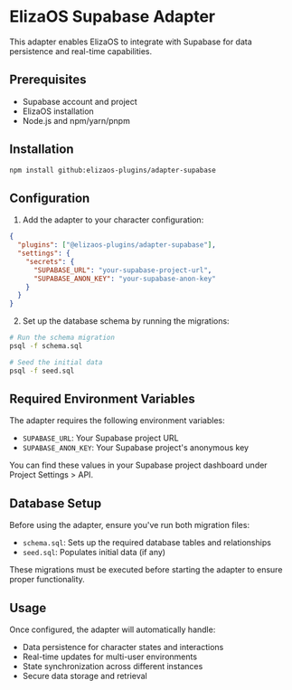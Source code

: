 # ElizaOS Supabase Adapter

This adapter enables ElizaOS to integrate with Supabase for data persistence and real-time capabilities.

## Prerequisites

- Supabase account and project
- ElizaOS installation
- Node.js and npm/yarn/pnpm

## Installation

```bash
npm install github:elizaos-plugins/adapter-supabase
```

## Configuration

1. Add the adapter to your character configuration:

```json
{
  "plugins": ["@elizaos-plugins/adapter-supabase"],
  "settings": {
    "secrets": {
      "SUPABASE_URL": "your-supabase-project-url",
      "SUPABASE_ANON_KEY": "your-supabase-anon-key"
    }
  }
}
```

2. Set up the database schema by running the migrations:

```bash
# Run the schema migration
psql -f schema.sql

# Seed the initial data
psql -f seed.sql
```

## Required Environment Variables

The adapter requires the following environment variables:

- `SUPABASE_URL`: Your Supabase project URL
- `SUPABASE_ANON_KEY`: Your Supabase project's anonymous key

You can find these values in your Supabase project dashboard under Project Settings > API.

## Database Setup

Before using the adapter, ensure you've run both migration files:
- `schema.sql`: Sets up the required database tables and relationships
- `seed.sql`: Populates initial data (if any)

These migrations must be executed before starting the adapter to ensure proper functionality.

## Usage

Once configured, the adapter will automatically handle:
- Data persistence for character states and interactions
- Real-time updates for multi-user environments
- State synchronization across different instances
- Secure data storage and retrieval
